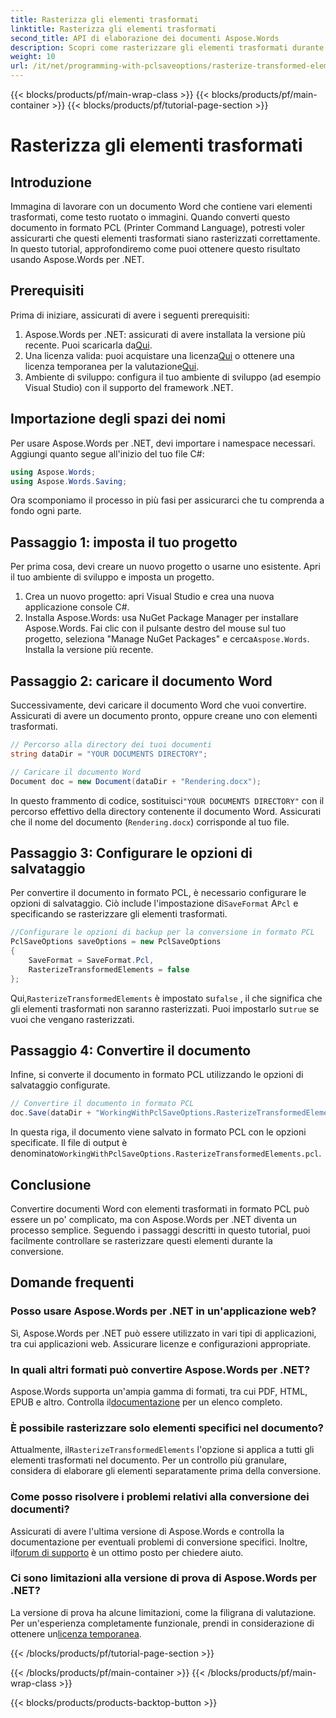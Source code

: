 ```yaml
---
title: Rasterizza gli elementi trasformati
linktitle: Rasterizza gli elementi trasformati
second_title: API di elaborazione dei documenti Aspose.Words
description: Scopri come rasterizzare gli elementi trasformati durante la conversione di documenti Word in formato PCL utilizzando Aspose.Words per .NET. Guida dettagliata inclusa.
weight: 10
url: /it/net/programming-with-pclsaveoptions/rasterize-transformed-elements/
---
```


{{< blocks/products/pf/main-wrap-class >}}
{{< blocks/products/pf/main-container >}}
{{< blocks/products/pf/tutorial-page-section >}}

# Rasterizza gli elementi trasformati

## Introduzione

Immagina di lavorare con un documento Word che contiene vari elementi trasformati, come testo ruotato o immagini. Quando converti questo documento in formato PCL (Printer Command Language), potresti voler assicurarti che questi elementi trasformati siano rasterizzati correttamente. In questo tutorial, approfondiremo come puoi ottenere questo risultato usando Aspose.Words per .NET.

## Prerequisiti

Prima di iniziare, assicurati di avere i seguenti prerequisiti:

1.  Aspose.Words per .NET: assicurati di avere installata la versione più recente. Puoi scaricarla da[Qui](https://releases.aspose.com/words/net/).
2.  Una licenza valida: puoi acquistare una licenza[Qui](https://purchase.aspose.com/buy) o ottenere una licenza temporanea per la valutazione[Qui](https://purchase.aspose.com/temporary-license/).
3. Ambiente di sviluppo: configura il tuo ambiente di sviluppo (ad esempio Visual Studio) con il supporto del framework .NET.

## Importazione degli spazi dei nomi

Per usare Aspose.Words per .NET, devi importare i namespace necessari. Aggiungi quanto segue all'inizio del tuo file C#:

```csharp
using Aspose.Words;
using Aspose.Words.Saving;
```

Ora scomponiamo il processo in più fasi per assicurarci che tu comprenda a fondo ogni parte.

## Passaggio 1: imposta il tuo progetto

Per prima cosa, devi creare un nuovo progetto o usarne uno esistente. Apri il tuo ambiente di sviluppo e imposta un progetto.

1. Crea un nuovo progetto: apri Visual Studio e crea una nuova applicazione console C#.
2.  Installa Aspose.Words: usa NuGet Package Manager per installare Aspose.Words. Fai clic con il pulsante destro del mouse sul tuo progetto, seleziona "Manage NuGet Packages" e cerca`Aspose.Words`. Installa la versione più recente.

## Passaggio 2: caricare il documento Word

Successivamente, devi caricare il documento Word che vuoi convertire. Assicurati di avere un documento pronto, oppure creane uno con elementi trasformati.

```csharp
// Percorso alla directory dei tuoi documenti
string dataDir = "YOUR DOCUMENTS DIRECTORY";

// Caricare il documento Word
Document doc = new Document(dataDir + "Rendering.docx");
```

 In questo frammento di codice, sostituisci`"YOUR DOCUMENTS DIRECTORY"` con il percorso effettivo della directory contenente il documento Word. Assicurati che il nome del documento (`Rendering.docx`) corrisponde al tuo file.

## Passaggio 3: Configurare le opzioni di salvataggio

 Per convertire il documento in formato PCL, è necessario configurare le opzioni di salvataggio. Ciò include l'impostazione di`SaveFormat` A`Pcl` e specificando se rasterizzare gli elementi trasformati.

```csharp
//Configurare le opzioni di backup per la conversione in formato PCL
PclSaveOptions saveOptions = new PclSaveOptions
{
    SaveFormat = SaveFormat.Pcl,
    RasterizeTransformedElements = false
};
```

 Qui,`RasterizeTransformedElements` è impostato su`false` , il che significa che gli elementi trasformati non saranno rasterizzati. Puoi impostarlo su`true` se vuoi che vengano rasterizzati.

## Passaggio 4: Convertire il documento

Infine, si converte il documento in formato PCL utilizzando le opzioni di salvataggio configurate.

```csharp
// Convertire il documento in formato PCL
doc.Save(dataDir + "WorkingWithPclSaveOptions.RasterizeTransformedElements.pcl", saveOptions);
```

 In questa riga, il documento viene salvato in formato PCL con le opzioni specificate. Il file di output è denominato`WorkingWithPclSaveOptions.RasterizeTransformedElements.pcl`.

## Conclusione

Convertire documenti Word con elementi trasformati in formato PCL può essere un po' complicato, ma con Aspose.Words per .NET diventa un processo semplice. Seguendo i passaggi descritti in questo tutorial, puoi facilmente controllare se rasterizzare questi elementi durante la conversione.

## Domande frequenti

### Posso usare Aspose.Words per .NET in un'applicazione web?  
Sì, Aspose.Words per .NET può essere utilizzato in vari tipi di applicazioni, tra cui applicazioni web. Assicurare licenze e configurazioni appropriate.

### In quali altri formati può convertire Aspose.Words per .NET?  
Aspose.Words supporta un'ampia gamma di formati, tra cui PDF, HTML, EPUB e altro. Controlla il[documentazione](https://reference.aspose.com/words/net/) per un elenco completo.

### È possibile rasterizzare solo elementi specifici nel documento?  
 Attualmente, il`RasterizeTransformedElements` l'opzione si applica a tutti gli elementi trasformati nel documento. Per un controllo più granulare, considera di elaborare gli elementi separatamente prima della conversione.

### Come posso risolvere i problemi relativi alla conversione dei documenti?  
 Assicurati di avere l'ultima versione di Aspose.Words e controlla la documentazione per eventuali problemi di conversione specifici. Inoltre, il[forum di supporto](https://forum.aspose.com/c/words/8) è un ottimo posto per chiedere aiuto.

### Ci sono limitazioni alla versione di prova di Aspose.Words per .NET?  
 La versione di prova ha alcune limitazioni, come la filigrana di valutazione. Per un'esperienza completamente funzionale, prendi in considerazione di ottenere un[licenza temporanea](https://purchase.aspose.com/temporary-license/).

{{< /blocks/products/pf/tutorial-page-section >}}

{{< /blocks/products/pf/main-container >}}
{{< /blocks/products/pf/main-wrap-class >}}

{{< blocks/products/products-backtop-button >}}
